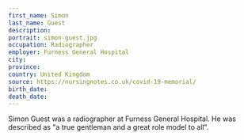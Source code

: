 ```yaml
---
first_name: Simon
last_name: Guest
description: 
portrait: simon-guest.jpg
occupation: Radiographer
employer: Furness General Hospital
city: 
province: 
country: United Kingdom
source: https://nursingnotes.co.uk/covid-19-memorial/
birth_date: 
death_date: 
---
```


Simon Guest was a radiographer at Furness General Hospital. He was described as "a true gentleman and a great role model to all".